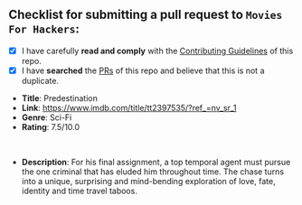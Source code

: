 <!--
  Hi there! Thank you for submitting a PR!

  Before submitting, let's make sure of a few things.
  Please ensure the following boxes are ticked if they apply.
  If they do not, please try and fulfill them first.
-->

<!-- Checked checkbox should look like this: [x] -->

## Checklist for submitting a pull request to `Movies For Hackers`:

- [x] I have carefully **read and comply** with the [Contributing Guidelines](https://github.com/k4m4/movies-for-hackers/blob/master/contributing.md) of this repo.
- [x] I have **searched** the [PRs](https://github.com/k4m4/movies-for-hackers/pulls) of this repo and believe that this is not a duplicate.

<!-- 
  Once all boxes are ticked, it would be very helpful if you could fill in the
  following list with the appropriate information. 
--> 

- **Title**: Predestination
- **Link**: https://www.imdb.com/title/tt2397535/?ref_=nv_sr_1
- **Genre**: Sci-Fi
- **Rating**: 7.5/10.0

<!-- It would also be great if you could add a brief description of the movie! Thanks again! 🙌 ❤ --><br/ >

- **Description**: For his final assignment, a top temporal agent must pursue the one criminal that has eluded him throughout time. The chase turns into a unique, surprising and mind-bending exploration of love, fate, identity and time travel taboos.
